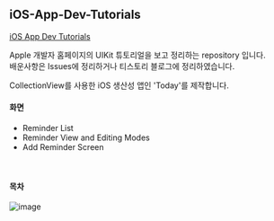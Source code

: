 ## iOS-App-Dev-Tutorials

[iOS App Dev Tutorials](https://developer.apple.com/tutorials/app-dev-training)

Apple 개발자 홈페이지의 UIKit 튜토리얼을 보고 정리하는 repository 입니다.  
배운사항은 Issues에 정리하거나 티스토리 블로그에 정리하였습니다.

CollectionView를 사용한 iOS 생산성 앱인 'Today'를 제작합니다.

#### 화면
- Reminder List
- Reminder View and Editing Modes
- Add Reminder Screen

<br>

#### 목차

![image](https://user-images.githubusercontent.com/39167842/156922878-08183473-ab21-48d4-8089-bab07292d22d.png)
